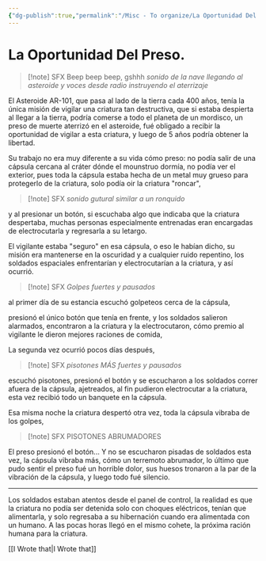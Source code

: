 ```yaml
---
{"dg-publish":true,"permalink":"/Misc - To organize/La Oportunidad Del Preso./","title":"La Oportunidad Del Preso.","updated":"2023-12-30T18:05:51.636-05:00"}
---
```



# La Oportunidad Del Preso.

> [!note] SFX
> Beep beep beep, gshhh *sonido de la nave llegando al asteroide y voces desde radio instruyendo el aterrizaje*

El Asteroide AR-101, que pasa al lado de la tierra cada 400 años, tenía la única misión de vigilar una criatura tan destructiva, que si estaba despierta al llegar a la tierra, podría comerse a todo el planeta de un mordisco, un preso de muerte aterrizó en el asteroide, fué obligado a recibir la oportunidad de vigilar a esta criatura, y luego de 5 años podría obtener la libertad. 

Su trabajo no era muy diferente a su vida cómo preso: no podía salir de una cápsula cercana al cráter dónde el mounstruo dormía, no podía ver el exterior, pues toda la cápsula estaba hecha de un metal muy grueso para protegerlo de la criatura, solo podía oir la criatura "roncar",

> [!note] SFX
> *sonido gutural similar a un ronquido*

y al presionar un botón, si escuchaba algo que indicaba que la criatura despertaba, muchas personas especialmente entrenadas eran encargadas de electrocutarla y regresarla a su letargo.

El vigilante estaba "seguro" en esa cápsula, o eso le habían dicho, su misión era mantenerse en la oscuridad y a cualquier ruido repentino, los soldados espaciales enfrentarían y electrocutarían a la criatura, y así ocurrió.

> [!note] SFX
> *Golpes fuertes y pausados*

al primer día de su estancia escuchó golpeteos cerca de la cápsula, 

presionó el único botón que tenía en frente, y los soldados salieron alarmados, encontraron a la criatura y la electrocutaron, cómo premio al vigilante le dieron mejores raciones de comida, 

La segunda vez ocurrió pocos días después, 

> [!note] SFX
> *pisotones MÁS fuertes y pausados*

escuchó pisotones, presionó el botón y se escucharon a los soldados correr afuera de la cápsula, ajetreados, al fin pudieron electrocutar a la criatura, esta vez recibió todo un banquete en la cápsula.

Esa misma noche la criatura despertó otra vez, toda la cápsula vibraba de los golpes,

> [!note] SFX
> PISOTONES ABRUMADORES

El preso presionó el botón... Y no se escucharon pisadas de soldados esta vez, la cápsula vibraba más, cómo un terremoto abrumador, lo último que pudo sentir el preso fué un horrible dolor, sus huesos tronaron a la par de la vibración de la cápsula, y luego todo fué silencio. 

---

Los soldados estaban atentos desde el panel de control, la realidad es que la criatura no podía ser detenida solo con choques eléctricos, tenían que alimentarla, y solo regresaba a su hibernación cuando era alimentada con un humano. A las pocas horas llegó en el mismo cohete, la próxima ración humana para la criatura.

[[I Wrote that\|I Wrote that]]